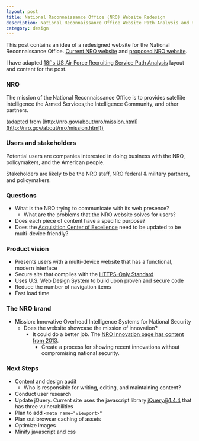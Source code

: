 ```yaml
---
layout: post
title: National Reconnaissance Office (NRO) Website Redesign
description: National Reconnaissance Office Website Path Analysis and Redesign
category: design
---
```


This post contains an idea of a redesigned website for the National Reconnaissance Office. [Current NRO website](http://nro.gov/) and [proposed NRO website](https://johnrieth.github.io/nro/). 

I have adapted [18f's US Air Force Recruiting Service Path Analysis](https://github.com/18F/afrs-pa/blob/master/README.md) layout and content for the post.

### NRO

The mission of the National Reconnaissance Office is to provides satellite intelligence the Armed Services,the Intelligence Community, and other partners.

(adapted from [http://nro.gov/about/nro/mission.html](http://nro.gov/about/nro/mission.html))

### Users and stakeholders

Potential users are companies interested in doing business with the NRO, policymakers, and the American people.

Stakeholders are likely to be the NRO staff, NRO federal & military partners, and policymakers.

### Questions

- What is the NRO trying to communicate with its web presence?
    - What are the problems that the NRO website solves for users?
- Does each piece of content have a specific purpose?
- Does the [Acquisition Center of Excellence](https://acq.westfields.net/) need to be updated to be multi-device friendly?

### Product vision

- Presents users with a multi-device website that has a functional, modern interface
- Secure site that complies with the [HTTPS-Only Standard](https://https.cio.gov/)
- Uses U.S. Web Design System to build upon proven and secure code
- Reduce the number of navigation items
- Fast load time

### The NRO brand

- Mission: Innovative Overhead Intelligence Systems for National Security 
    - Does the website showcase the mission of innovation?
        - It could do a better job. The [NRO Innovation page has content from 2013](http://nro.gov/about/innovation/index.html).
            - Create a process for showing recent innovations without compromising national security.

### Next Steps
- Content and design audit
    - Who is responsible for writing, editing, and maintaining content?
- Conduct user research
- Update jQuery. Current site uses the javascript library jQuery@1.4.4 that has three vulnerabilities
- Plan to add ```<meta name="viewport>"```
- Plan out browser caching of assets
- Optimize images
- Minify javascript and css

